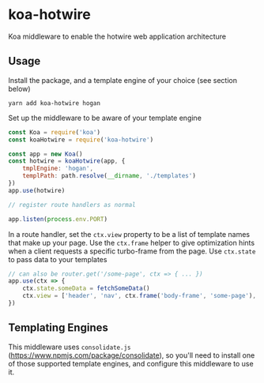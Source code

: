 # koa-hotwire
Koa middleware to enable the hotwire web application architecture

## Usage

Install the package, and a template engine of your choice (see section below)

```shell
yarn add koa-hotwire hogan
```

Set up the middleware to be aware of your template engine

```js
const Koa = require('koa')
const koaHotwire = require('koa-hotwire')

const app = new Koa()
const hotwire = koaHotwire(app, {
    tmplEngine: 'hogan',
    templPath: path.resolve(__dirname, './templates')
})
app.use(hotwire)

// register route handlers as normal

app.listen(process.env.PORT)
```

In a route handler, set the `ctx.view` property to be a list of template names that make up your page.
Use the `ctx.frame` helper to give optimization hints when a client requests a
specific turbo-frame from the page.
Use `ctx.state` to pass data to your templates

```js
// can also be router.get('/some-page', ctx => { ... })
app.use(ctx => {
    ctx.state.someData = fetchSomeData()
    ctx.view = ['header', 'nav', ctx.frame('body-frame', 'some-page'), 'footer']
})
```

## Templating Engines
This middleware uses `consolidate.js` (https://www.npmjs.com/package/consolidate), so you'll need to install one of those supported template engines, and configure this middleware to use it.
